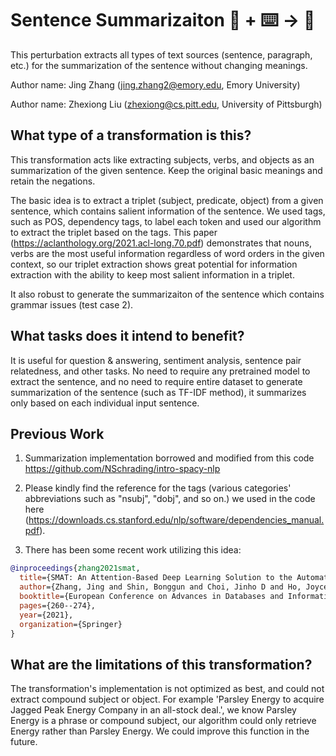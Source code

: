 # Sentence Summarizaiton 🦎  + ⌨️ → 🐍
This perturbation extracts all types of text sources (sentence, paragraph, etc.) for the summarization of the sentence without changing meanings.

Author name: Jing Zhang (jing.zhang2@emory.edu, Emory University)

Author name: Zhexiong Liu (zhexiong@cs.pitt.edu, University of Pittsburgh)

## What type of a transformation is this?
This transformation acts like extracting subjects, verbs, and objects as an summarization of the given sentence. Keep the original basic meanings and retain the negations.

The basic idea is to extract a triplet (subject, predicate, object) from a given sentence, which contains salient information of the sentence. We used tags, such as POS, dependency tags, to label each token and used our algorithm to extract the triplet based on the tags. This paper (https://aclanthology.org/2021.acl-long.70.pdf) demonstrates that nouns, verbs are the most useful information regardless of word orders in the given context, so our triplet extraction shows great potential for information extraction with the ability to keep most salient information in a triplet.

It also robust to generate the summarizaiton of the sentence which contains grammar issues (test case 2).

## What tasks does it intend to benefit?
It is useful for question & answering, sentiment analysis, sentence pair relatedness, and other tasks. No need to require any pretrained model to extract the sentence, and no need to require entire dataset to generate
summarization of the sentence (such as TF-IDF method), it summarizes only based on each individual input sentence.

## Previous Work
1) Summarization implementation borrowed and modified from this code https://github.com/NSchrading/intro-spacy-nlp

2) Please kindly find the reference for the tags (various categories' abbreviations such as "nsubj", "dobj", and so on.) we used in the code here (https://downloads.cs.stanford.edu/nlp/software/dependencies_manual.pdf).

3) There has been some recent work utilizing this idea:
```bibtex
@inproceedings{zhang2021smat,
  title={SMAT: An Attention-Based Deep Learning Solution to the Automation of Schema Matching},
  author={Zhang, Jing and Shin, Bonggun and Choi, Jinho D and Ho, Joyce C},
  booktitle={European Conference on Advances in Databases and Information Systems},
  pages={260--274},
  year={2021},
  organization={Springer}
}
```
## What are the limitations of this transformation?
The transformation's implementation is not optimized as best, and could not extract compound subject or object. For example 'Parsley Energy to acquire Jagged Peak Energy Company in an all-stock deal.', we know Parsley Energy is a phrase or compound subject, our algorithm could only retrieve Energy rather than Parsley Energy. We could improve this function in the future.
